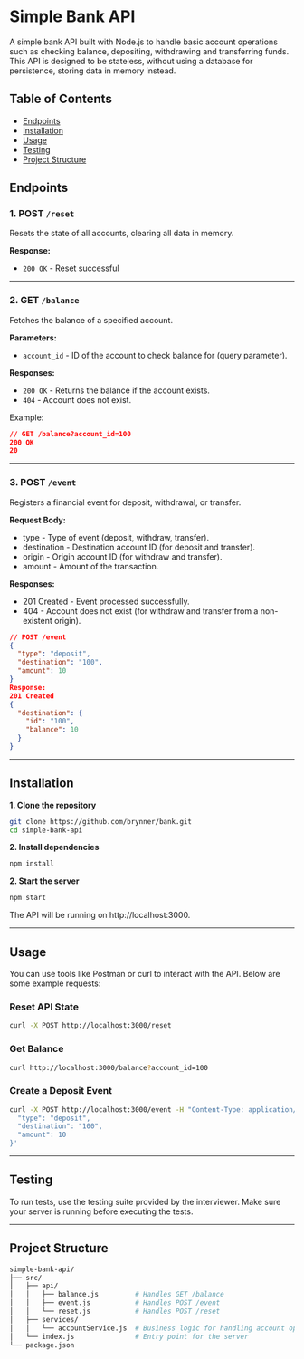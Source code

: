 # Simple Bank API

A simple bank API built with Node.js to handle basic account operations such as checking balance, depositing, withdrawing and transferring funds. This API is designed to be stateless, without using a database for persistence, storing data in memory instead. 

## Table of Contents
- [Endpoints](#endpoints)
- [Installation](#installation)
- [Usage](#usage)
- [Testing](#testing)
- [Project Structure](#project-structure)

## Endpoints

### 1. POST `/reset`
Resets the state of all accounts, clearing all data in memory.

**Response:**
- `200 OK` - Reset successful

---

### 2. GET `/balance`
Fetches the balance of a specified account.

**Parameters:**
- `account_id` - ID of the account to check balance for (query parameter).

**Responses:**
- `200 OK` - Returns the balance if the account exists.
- `404` - Account does not exist.

Example:
```json
// GET /balance?account_id=100
200 OK
20
```

---

### 3. POST `/event`
Registers a financial event for deposit, withdrawal, or transfer.

**Request Body:**
- type - Type of event (deposit, withdraw, transfer).
- destination - Destination account ID (for deposit and transfer).
- origin - Origin account ID (for withdraw and transfer).
- amount - Amount of the transaction.

**Responses:**
- 201 Created - Event processed successfully.
- 404 - Account does not exist (for withdraw and transfer from a non-existent origin).

```json
// POST /event
{
  "type": "deposit",
  "destination": "100",
  "amount": 10
}
Response:
201 Created
{
  "destination": {
    "id": "100",
    "balance": 10
  }
}
```

---

## Installation

**1. Clone the repository**

```bash
git clone https://github.com/brynner/bank.git
cd simple-bank-api
```

**2. Install dependencies**

```bash
npm install
```

**2. Start the server**

```bash
npm start
```

The API will be running on http://localhost:3000.

---

## Usage

You can use tools like Postman or curl to interact with the API. Below are some example requests:

### Reset API State

```bash
curl -X POST http://localhost:3000/reset
```

### Get Balance

```bash
curl http://localhost:3000/balance?account_id=100
```

### Create a Deposit Event

```bash
curl -X POST http://localhost:3000/event -H "Content-Type: application/json" -d '{
  "type": "deposit",
  "destination": "100",
  "amount": 10
}'
```

---

## Testing

To run tests, use the testing suite provided by the interviewer. Make sure your server is running before executing the tests.

---

## Project Structure

```bash
simple-bank-api/
├── src/
│   ├── api/
│   │   ├── balance.js         # Handles GET /balance
│   │   ├── event.js           # Handles POST /event
│   │   └── reset.js           # Handles POST /reset
│   ├── services/
│   │   └── accountService.js  # Business logic for handling account operations
│   └── index.js               # Entry point for the server
└── package.json
```